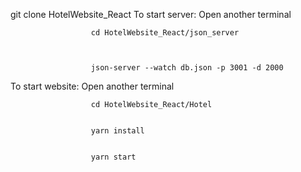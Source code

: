 git clone HotelWebsite_React
To start server:      Open another terminal
                      
                      
                      cd HotelWebsite_React/json_server
                      
                      
                      
                      json-server --watch db.json -p 3001 -d 2000

To start website:     Open another terminal
                      
                      
                      cd HotelWebsite_React/Hotel
                      
                      
                      yarn install
                      
                      
                      yarn start
